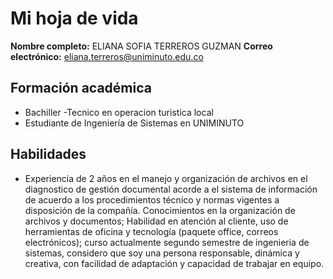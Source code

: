 # Mi hoja de vida
**Nombre completo:** ELIANA SOFIA TERREROS GUZMAN
**Correo electrónico:** eliana.terreros@uniminuto.edu.co
## Formación académica
- Bachiller 
-Tecnico en operacion turistica local
- Estudiante de Ingeniería de Sistemas en UNIMINUTO
## Habilidades
- Experiencia de 2 años en el manejo y organización de archivos en el diagnostico de gestión documental acorde a el sistema de información de acuerdo a los procedimientos técnico y normas vigentes a disposición de la   compañía. Conocimientos en la organización de archivos y documentos; Habilidad en atención al cliente, uso de herramientas de oficina y tecnología (paquete office, correos electrónicos); curso actualmente segundo semestre de ingenieria de sistemas, considero que soy una  persona responsable, dinámica y creativa, con facilidad de adaptación y
capacidad de trabajar en equipo.
